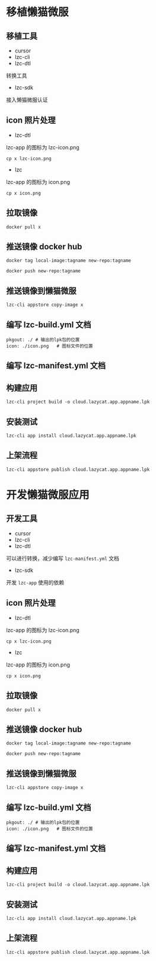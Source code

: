 # 移植懒猫微服
## 移植工具
+ cursor
+ lzc-cli
+ lzc-dtl

转换工具

+ lzc-sdk

接入懒猫微服认证

## icon 照片处理
+ lzc-dtl

lzc-app 的图标为 lzc-icon.png

```plain
cp x lzc-icon.png
```

+ lzc

lzc-app 的图标为 icon.png

```plain
cp x icon.png
```

## 拉取镜像
```plain
docker pull x
```

## 推送镜像 docker hub
```plain
docker tag local-image:tagname new-repo:tagname

docker push new-repo:tagname
```

## 推送镜像到懒猫微服
```plain
lzc-cli appstore copy-image x
```

## 编写 lzc-build.yml 文档
```plain
pkgout: ./ # 输出的lpk包的位置
icon: ./icon.png   # 图标文件的位置
```

## 编写 lzc-manifest.yml 文档
## 构建应用
```plain
lzc-cli project build -o cloud.lazycat.app.appname.lpk
```

## 安装测试
```plain
lzc-cli app install cloud.lazycat.app.appname.lpk
```

## 上架流程
```plain
lzc-cli appstore publish cloud.lazycat.app.appname.lpk
```

# 开发懒猫微服应用
## 开发工具
+ cursor
+ lzc-cli
+ lzc-dtl

可以进行转换，减少编写 `lzc-manifest.yml` 文档

+ lzc-sdk

开发 `lzc-app` 使用的依赖

## icon 照片处理
+ lzc-dtl

lzc-app 的图标为 lzc-icon.png

```plain
cp x lzc-icon.png
```

+ lzc

lzc-app 的图标为 icon.png

```plain
cp x icon.png
```

## 拉取镜像
```plain
docker pull x
```

## 推送镜像 docker hub
```plain
docker tag local-image:tagname new-repo:tagname

docker push new-repo:tagname
```

## 推送镜像到懒猫微服
```plain
lzc-cli appstore copy-image x
```

## 编写 lzc-build.yml 文档
```plain
pkgout: ./ # 输出的lpk包的位置
icon: ./icon.png   # 图标文件的位置
```

## 编写 lzc-manifest.yml 文档
## 构建应用
```plain
lzc-cli project build -o cloud.lazycat.app.appname.lpk
```

## 安装测试
```plain
lzc-cli app install cloud.lazycat.app.appname.lpk
```

## 上架流程
```plain
lzc-cli appstore publish cloud.lazycat.app.appname.lpk
```

